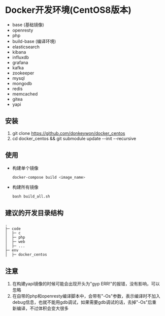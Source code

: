 # Docker开发环境(CentOS8版本)
- base (基础镜像)
- openresty
- php
- build-base (编译环境)
- elasticsearch
- kibana
- influxdb
- grafana
- kafka
- zookeeper
- mysql
- mongodb
- redis
- memcached
- gitea
- yapi

## 安装
1. git clone https://github.com/donkeywon/docker_centos
2. cd docker_centos && git submodule update --init --recursive

## 使用
- 构建单个镜像
    ```bash
    docker-compose build <image_name>
    ```
- 构建所有镜像
    ```
    bash build_all.sh
    ```

## 建议的开发目录结构
```
.
├─ code
│  ├─ c
│  ├─ php
│  ├─ web
│  ├─ ...
├─ env
│  ├─ docker_centos

```

## 注意
1. 在构建yapi镜像的时候可能会出现开头为"gyp ERR!"的报错，没有影响，可以忽略
2. 在自带的php和openresty编译脚本中，会带有"-Os"参数，表示编译时不加入debug信息，也就不能用gdb调试，如果需要gdb调试的话，去掉"-Os"后重新编译，不过体积会变大很多
